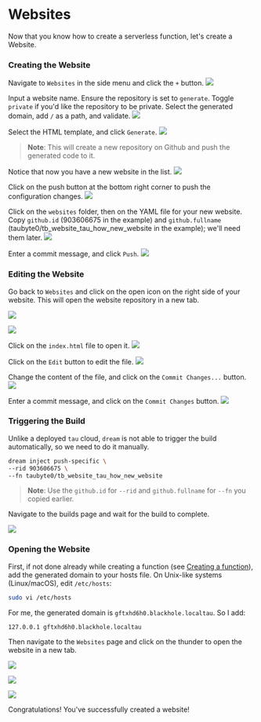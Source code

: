 # Websites

<!-- Source: docs-old/01-dev-getting-started/04-first-website.md -->


Now that you know how to create a serverless function, let's create a Website.

### Creating the Website

Navigate to `Websites` in the side menu and click the `+` button.
![](/images/webconsole-dreamland-create-new-website.png)

Input a website name. Ensure the repository is set to `generate`. Toggle `private` if you'd like the repository to be private. Select the generated domain, add `/` as a path, and validate.
![](/images/webconsole-dreamland-create-new-website-modal.png)

Select the HTML template, and click `Generate`.
![](/images/webconsole-dreamland-create-new-website-template.png)
> **Note**: This will create a new repository on Github and push the generated code to it.

Notice that now you have a new website in the list.
![](/images/webconsole-dreamland-create-new-website-template-done.png)

Click on the push button at the bottom right corner to push the configuration changes.
![](/images/webconsole-dreamland-create-new-website-push-config-changes.png)

Click on the `websites` folder, then on the YAML file for your new website. Copy `github.id` (903606675 in the example) and `github.fullname` (taubyte0/tb_website_tau_how_new_website in the example); we'll need them later.
![](/images/webconsole-dreamland-create-new-website-push-config-changes-modal-1.png)

Enter a commit message, and click `Push`.
![](/images/webconsole-dreamland-create-new-website-push-config-changes-modal-2.png)

### Editing the Website

Go back to `Websites` and click on the open icon on the right side of your website. This will open the website repository in a new tab.

![](/images/webconsole-dreamland-create-new-website-template-open-repo.png)

![](/images/webconsole-dreamland-create-new-website-github-repo.png)

Click on the `index.html` file to open it.
![](/images/webconsole-dreamland-create-new-website-open-index.png)

Click on the `Edit` button to edit the file.
![](/images/webconsole-dreamland-create-new-website-open-index-edit-btn.png)

Change the content of the file, and click on the `Commit Changes...` button.
![](/images/webconsole-dreamland-create-new-website-open-index-edit-diff.png)

Enter a commit message, and click on the `Commit Changes` button.
![](/images/webconsole-dreamland-create-new-website-open-index-edit-commit.png)

### Triggering the Build

Unlike a deployed `tau` cloud, `dream` is not able to trigger the build automatically, so we need to do it manually.

```bash
dream inject push-specific \
--rid 903606675 \
--fn taubyte0/tb_website_tau_how_new_website
```

> **Note**: Use the `github.id` for `--rid` and `github.fullname` for `--fn` you copied earlier.

Navigate to the builds page and wait for the build to complete.

![](/images/webconsole-dreamland-create-new-website-build-done.png)

### Opening the Website

First, if not done already while creating a function (see [Creating a function](../getting-started/first-function.md)), add the generated domain to your hosts file. On Unix-like systems (Linux/macOS), edit `/etc/hosts`:

```sh
sudo vi /etc/hosts
```

For me, the generated domain is `gftxhd6h0.blackhole.localtau`. So I add:

```
127.0.0.1 gftxhd6h0.blackhole.localtau
```

Then navigate to the `Websites` page and click on the thunder to open the website in a new tab.

![](/images/webconsole-dreamland-create-new-website-build-open-btn.png)

![](/images/webconsole-dreamland-create-new-website-build-open.png)

![](/images/webconsole-dreamland-create-new-website-build-open-stats.png)

Congratulations! You've successfully created a website!
